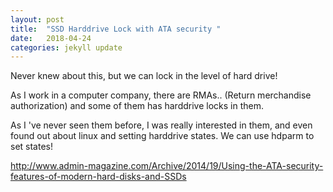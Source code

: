 ```yaml
---
layout: post
title:  "SSD Harddrive Lock with ATA security "
date:   2018-04-24
categories: jekyll update
---
```


Never knew about this, but we can lock in the level of hard drive!

As I work in a computer company, there are RMAs.. (Return merchandise authorization)
and some of them has harddrive locks in them.

As I 've never seen them before, I was really interested in them,
and even found out about linux and setting harddrive states.
We can use hdparm to set states!


http://www.admin-magazine.com/Archive/2014/19/Using-the-ATA-security-features-of-modern-hard-disks-and-SSDs